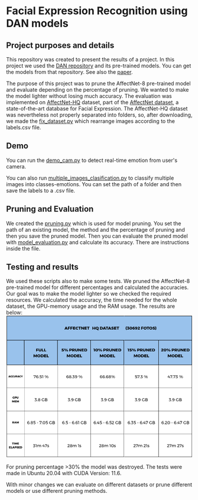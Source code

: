 # Facial Expression Recognition using DAN models 
## Project purposes and details
This repository was created to present the results of a project. In this project we used the [DAN repository](https://github.com/yaoing/dan) and its pre-trained models. You can get the models from that repository. See also the [paper](https://paperswithcode.com/paper/distract-your-attention-multi-head-cross).

The purpose of this project was to prune the AffectNet-8 pre-trained model and evaluate depending on the percentage of pruning. We wanted to make the model lighter without losing much accuracy. The evaluation was implemented on [AffectNet-HQ](https://www.kaggle.com/datasets/tom99763/affectnethq) dataset, part of the [AffectNet dataset](https://paperswithcode.com/dataset/affectnet), a state-of-the-art database for Facial Expression. The AffectNet-HQ dataset was nevertheless not properly separated into folders, so, after downloading, we made the [fix_dataset.py](https://github.com/zachos99/fer_model_pruning/blob/main/fix_dataset.py) which rearrange images according to the labels.csv file.

## Demo
You can run the [demo_cam.py](https://github.com/zachos99/fer_model_pruning/blob/main/demo_cam.py) to detect real-time emotion from user's camera.

You can also run [multiple_images_clasification.py](https://github.com/zachos99/fer_model_pruning/blob/main/multiple_images_clasification.py) to classify multiple images into classes-emotions. You can set the path of a folder and then save the labels to a .csv file. 


## Pruning and Evaluation
We created the [pruning.py](https://github.com/zachos99/fer_model_pruning/blob/main/pruning.py) which is used for model pruning. You set the path of an existing model, the method and the percentage of pruning and then you save the pruned model. Then you can evaluate the pruned model with [model_evaluation.py](https://github.com/zachos99/fer_model_pruning/blob/main/model_evaluation.py) and calculate its accuracy. There are instructions inside the file.

## Testing and results
We used these scripts also to make some tests. We pruned the AffectNet-8 pre-trained model for different percentages and calculated the accuracies. Our goal was to make the model lighter so we checked the required resources. We calculated the accuracy, the time needed for the whole dataset, the GPU-memory usage and the RAM usage. The results are below:
![alt text](https://github.com/zachos99/fer_model_pruning/blob/main/pruned_models_comparison.png?raw=true)

For pruning percentage >30% the model was destroyed. The tests were made in Ubuntu 20.04 with CUDA Version: 11.6.

With minor changes we can evaluate on different datasets or prune different models or use different pruning methods.
